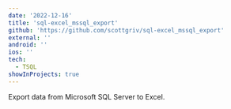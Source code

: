```yaml
---
date: '2022-12-16'
title: 'sql-excel_mssql_export'
github: 'https://github.com/scottgriv/sql-excel_mssql_export'
external: ''
android: ''
ios: ''
tech:
  - TSQL
showInProjects: true
---
```


Export data from Microsoft SQL Server to Excel.
